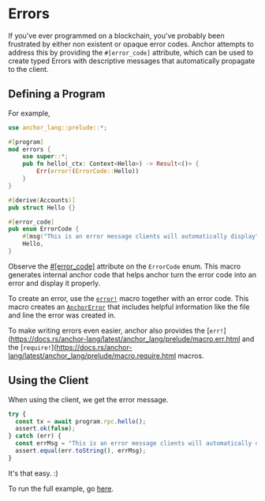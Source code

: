 # Errors

If you've ever programmed on a blockchain, you've probably been frustrated by
either non existent or opaque error codes. Anchor attempts to address this by
providing the `#[error_code]` attribute, which can be used to create typed Errors with
descriptive messages that automatically propagate to the client.

## Defining a Program

For example,

```rust
use anchor_lang::prelude::*;

#[program]
mod errors {
    use super::*;
    pub fn hello(_ctx: Context<Hello>) -> Result<()> {
        Err(error!(ErrorCode::Hello))
    }
}

#[derive(Accounts)]
pub struct Hello {}

#[error_code]
pub enum ErrorCode {
    #[msg("This is an error message clients will automatically display")]
    Hello,
}
```

Observe the [#[error_code]](https://docs.rs/anchor-lang/latest/anchor_lang/attr.error_code.html) attribute on the `ErrorCode` enum.
This macro generates internal anchor code that helps anchor turn the error code into an error and display it properly.

To create an error, use the [`error!`](https://docs.rs/anchor-lang/latest/anchor_lang/prelude/macro.error.html) macro together with an error code. This macro creates an [`AnchorError`](https://docs.rs/anchor-lang/latest/anchor_lang/error/struct.AnchorError.html) that includes helpful information like the file and line the error was created in.

To make writing errors even easier, anchor also provides the [`err!`](https://docs.rs/anchor-lang/latest/anchor_lang/prelude/macro.err.html and the [`require!`](https://docs.rs/anchor-lang/latest/anchor_lang/prelude/macro.require.html macros.

## Using the Client

When using the client, we get the error message.

```javascript
try {
  const tx = await program.rpc.hello();
  assert.ok(false);
} catch (err) {
  const errMsg = "This is an error message clients will automatically display";
  assert.equal(err.toString(), errMsg);
}
```

It's that easy. :)

To run the full example, go [here](https://github.com/project-serum/anchor/tree/master/examples/tutorial/basic-4).
